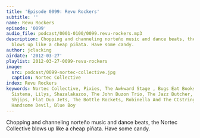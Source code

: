 ```yaml
---
title: 'Episode 0099: Revu Rockers'
subtitle: ''
name: Revu Rockers
episode: '0099'
audio_file: podcast/0001-0100/0099.revu-rockers.mp3
description: Chopping and channeling norteño music and dance beats, the Nortec Collective
  blows up like a cheap piñata. Have some candy.
author: jclacking
airdate: '2012-03-27'
playlist: 2012-03-27-0099-revu-rockers
image:
  src: podcast/0099-nortec-collective.jpg
  caption: Nortec Collective
index: Revu Rockers
keywords: Nortec Collective, Pixies, The Awkward Stage , Bugs Eat Books, Buraka Som
  Sistema, Lilys, Shazalakazoo, The John Buzon Trio, The Jazz Butcher, Tribe, Wooden
  Shjips, Flat Duo Jets, The Bottle Rockets, Robinella And The CCstringband, That
  Handsome Devil, Blue Boy
---
```

Chopping and channeling norteño music and dance beats, the Nortec Collective blows up like a cheap piñata. Have some candy.
